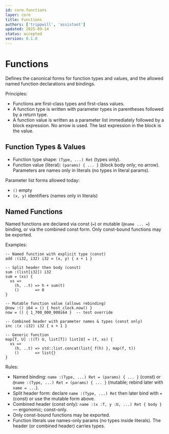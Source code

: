 ```yaml
---
id: core.functions
layer: core
title: Functions
authors: ['trippwill', 'assistant']
updated: 2025-09-14
status: accepted
version: 0.1.0
---
```


# Functions

Defines the canonical forms for function types and values, and the allowed named function declarations and bindings.

Principles:
- Functions are first-class types and first-class values.
- A function type is written with parameter types in parentheses followed by a return type.
- A function value is written as a parameter list immediately followed by a block expression. No arrow is used. The last expression in the block is the value.

## Function Types & Values

- Function type shape: `(Type, ...) Ret` (types only).
- Function value (literal): `(params) { ... }` (block body only; no arrow). Parameters are names only in literals (no types in literal params).

Parameter list forms allowed today:
- `()` empty
- `(x, y)` identifiers (names only in literals)

## Named Functions

Named functions are declared via const (`=`) or mutable (`@name ... =`) binding, or via the combined const form. Only const-bound functions may be exported.

Examples:
```brim
-- Named function with explicit type (const)
add :(i32, i32) i32 = (x, y) { x + 1 }

-- Split header then body (const)
sum :(list[i32]) i32
sum = (xs) {
  xs =>
    (h, ..t) => h + sum(t)
    ()       => 0
}

-- Mutable function value (allows rebinding)
@now :() i64 = () { host_clock.now() }
now = () { 1_700_000_000i64 }  -- test override

-- Combined header with parameter names & types (const only)
inc :(x :i32) i32 { x + 1 }

-- Generic function
map[T, U] :((T) U, list[T]) list[U] = (f, xs) {
  xs =>
    (h, ..t) => std::list.concat(list{ f(h) }, map(f, t))
    ()       => list{}
}
```

Rules:
- Named binding: `name :(Type, ...) Ret = (params) { ... }` (const) or `@name :(Type, ...) Ret = (params) { ... }` (mutable; rebind later with `name = ...`).
- Split header form: declare `name :(Type, ...) Ret` then later bind with `=` (const) or use the mutable form above.
- Combined header (const only): `name :(x :T, y :U, ...) Ret { body }` — ergonomic; const-only.
- Only const-bound functions may be exported.
- Function literals use names-only params (no types inside literals). The header (or combined header) carries types.
